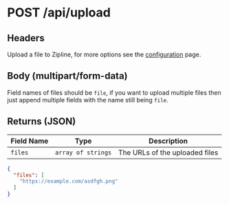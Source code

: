 # POST /api/upload

## Headers
Upload a file to Zipline, for more options see the [configuration](/docs/guides/upload-options) page.

## Body (multipart/form-data)
Field names of files should be `file`, if you want to upload multiple files then just append multiple fields with the name still being `file`.

## Returns (JSON)

| Field Name | Type | Description |
|------------|------|-------------|
|`files`|`array of strings`|The URLs of the uploaded files|

```json
{
  "files": [
    "https://example.com/asdfgh.png"
  ]
}
```